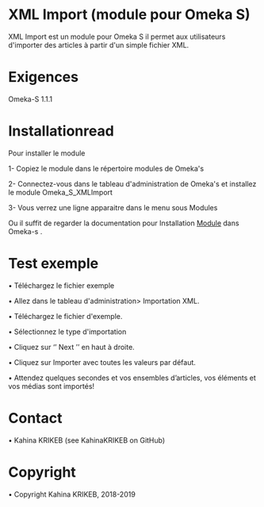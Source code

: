# XML Import (module pour Omeka S)
XML Import est un module pour Omeka S il permet aux utilisateurs d'importer des articles à partir d'un simple fichier XML.

# Exigences
Omeka-S 1.1.1

# Installationread
Pour installer le module

1-	Copiez le module dans le répertoire modules de Omeka's

2-	Connectez-vous dans le tableau d'administration de Omeka's et installez le module Omeka_S_XMLImport

3-	Vous verrez une ligne apparaitre dans le menu sous Modules

Ou il suffit de regarder la documentation pour Installation [Module](https://omeka.org/s/docs/user-manual/modules/#installing-modules) dans Omeka-s .

#  Test exemple 
•	Téléchargez le fichier exemple  

•	Allez dans le tableau d'administration> Importation XML.

•	Téléchargez le fichier d'exemple.

•	Sélectionnez le type d'importation

•	Cliquez sur ‘’ Next ’’ en haut à droite.

•	Cliquez sur Importer avec toutes les valeurs par défaut.

•	Attendez quelques secondes et vos ensembles d’articles, vos éléments et vos médias sont importés!

# Contact
•	Kahina KRIKEB (see KahinaKRIKEB on GitHub)

# Copyright
•	Copyright Kahina KRIKEB, 2018-2019
